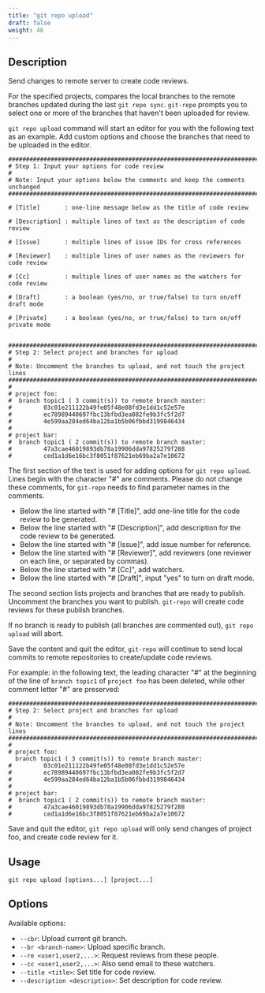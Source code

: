 ```yaml
---
title: "git repo upload"
draft: false
weight: 46
---
```


## Description

Send changes to remote server to create code reviews.

For the specified projects, compares the local branches to the remote branches updated during the last `git repo sync`. `git-repo` prompts you to select one or more of the branches that haven't been uploaded for review.

`git repo upload` command will start an editor for you with the following text as an example. Add custom options and choose the branches that need to be uploaded in the editor.

    ##############################################################################
    # Step 1: Input your options for code review
    #
    # Note: Input your options below the comments and keep the comments unchanged
    ##############################################################################
    
    # [Title]       : one-line message below as the title of code review
    
    # [Description] : multiple lines of text as the description of code review
    
    # [Issue]       : multiple lines of issue IDs for cross references
    
    # [Reviewer]    : multiple lines of user names as the reviewers for code review
    
    # [Cc]          : multiple lines of user names as the watchers for code review
    
    # [Draft]       : a boolean (yes/no, or true/false) to turn on/off draft mode
    
    # [Private]     : a boolean (yes/no, or true/false) to turn on/off private mode
    
    
    ##############################################################################
    # Step 2: Select project and branches for upload
    #
    # Note: Uncomment the branches to upload, and not touch the project lines
    ##############################################################################
    #
    # project foo:
    #  branch topic1 ( 3 commit(s)) to remote branch master:
    #         03c01e211122b49fe05f48e08fd3e1dd1c52e57e
    #         ec78989440697fbc13bfbd3ea082fe9b3fc5f2d7
    #         4e599aa284ed64ba12ba1b5b06fbbd3199846434
    #
    # project bar:
    #  branch topic1 ( 2 commit(s)) to remote branch master:
    #         47a3cae46019893db78a19906dda97825279f288
    #         ced1a1d6e16bc3f8051f87621eb69ba2a7e10672 

The first section of the text is used for adding options for `git repo upload`. Lines begin with the character "#" are comments. Please do not change these comments, for `git-repo` needs to find parameter names in the comments.

+ Below the line started with "# [Title]", add one-line title for the code review to be generated.
+ Below the line started with "# [Description]", add description for the code review to be generated.
+ Below the line started with "# [Issue]", add issue number for reference.
+ Below the line started with "# [Reviewer]", add reviewers (one reviewer on each line, or separated by commas).
+ Below the line started with "# [Cc]", add watchers.
+ Below the line started with "# [Draft]", input "yes" to turn on draft mode.


The second section lists projects and branches that are ready to publish. Uncomment the branches you want to publish. `git-repo` will create code reviews for these publish branches.

If no branch is ready to publish (all branches are commented out), `git repo upload` will abort.

Save the content and quit the editor, `git-repo` will continue to send local commits to remote repositories to create/update code reviews.

For example: in the following text, the leading character "#" at the beginning of the line of `branch topic1` of `project foo` has been deleted, while other comment letter "#" are preserved:

    ##############################################################################
    # Step 2: Select project and branches for upload
    #
    # Note: Uncomment the branches to upload, and not touch the project lines
    ##############################################################################
    #
    # project foo:
      branch topic1 ( 3 commit(s)) to remote branch master:
    #         03c01e211122b49fe05f48e08fd3e1dd1c52e57e
    #         ec78989440697fbc13bfbd3ea082fe9b3fc5f2d7
    #         4e599aa284ed64ba12ba1b5b06fbbd3199846434
    #
    # project bar:
    #  branch topic1 ( 2 commit(s)) to remote branch master:
    #         47a3cae46019893db78a19906dda97825279f288
    #         ced1a1d6e16bc3f8051f87621eb69ba2a7e10672 

Save and quit the editor, `git repo upload` will only send changes of project foo, and create code review for it.


## Usage

    git repo upload [options...] [project...]


## Options

Available options:

+ `--cbr`: Upload current git branch.
+ `--br <branch-name>`: Upload specific branch.
+ `--re <user1,user2,...>`: Request reviews from these people.
+ `--cc <user1,user2,...>`: Also send email to these watchers.
+ `--title <title>`: Set title for code review.
+ `--description <description>`: Set description for code review.
